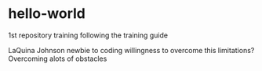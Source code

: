 # hello-world
1st repository training following the training guide 


LaQuina Johnson newbie to coding willingness to overcome this limitations?
Overcoming alots of obstacles 

